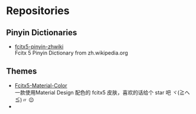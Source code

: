 # Repositories

## Pinyin Dictionaries

- [fcitx5-pinyin-zhwiki](https://github.com/felixonmars/fcitx5-pinyin-zhwiki)
  <br/>Fcitx 5 Pinyin Dictionary from zh.wikipedia.org

## Themes

- [Fcitx5-Material-Color](https://github.com/hosxy/Fcitx5-Material-Color) 
  <br/>一款使用Material Design 配色的 fcitx5 皮肤，喜欢的话给个 star 吧 ヾ(≧へ≦)〃 😉
- []()

